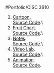 #Portfolio/CISC 3610

1) [Cartoon](https://landydera.github.io/CISC3610_Cartoon/Cartoon.html).\
   [Source Code](https://github.com/Landydera/CISC3610_Cartoon/blob/main/Cartoon.html).\
2) [Fruit Chart](https://landydera.github.io/CISC3610_FruitChart/FruitChart.html).\
   [Source Code](https://github.com/Landydera/CISC3610_FruitChart/blob/main/FruitChart.html).\
3) [Notes](https://landydera.github.io/CISC3610_LabNotes/note.html).\
   [Source Code](https://github.com/Landydera/CISC3610_LabNotes).\
4) [Video Lab](https://landydera.github.io/VideoLab/video.html).\
   [Source Code](https://github.com/Landydera/VideoLab/blob/main/video.html).\
4) [Animation](https://landydera.github.io/IslandeDerazin_Portfolio/Anime.html).\
   [Source Code](https://github.com/Landydera/IslandeDerazin_Portfolio).
   
 



